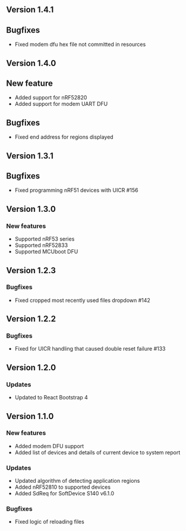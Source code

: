 ## Version 1.4.1
## Bugfixes
* Fixed modem dfu hex file not committed in resources

## Version 1.4.0
## New feature
* Added support for nRF52820
* Added support for modem UART DFU

## Bugfixes
* Fixed end address for regions displayed

## Version 1.3.1
## Bugfixes
* Fixed programming nRF51 devices with UICR #156

## Version 1.3.0
### New features
* Supported nRF53 series
* Supported nRF52833
* Supported MCUboot DFU

## Version 1.2.3
### Bugfixes
* Fixed cropped most recently used files dropdown #142

## Version 1.2.2
### Bugfixes
* Fixed for UICR handling that caused double reset failure #133

## Version 1.2.0
### Updates
* Updated to React Bootstrap 4

## Version 1.1.0
### New features
* Added modem DFU support
* Added list of devices and details of current device to system report
### Updates
* Updated algorithm of detecting application regions
* Added nRF52810 to supported devices
* Added SdReq for SoftDevice S140 v6.1.0
### Bugfixes
* Fixed logic of reloading files

